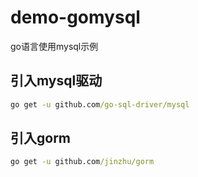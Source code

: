 # demo-gomysql

go语言使用mysql示例

## 引入mysql驱动

```cmd
go get -u github.com/go-sql-driver/mysql
```

## 引入gorm

```cmd
go get -u github.com/jinzhu/gorm
```
